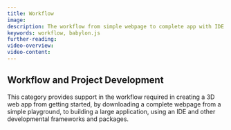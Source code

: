 ```yaml
---
title: Workflow 
image: 
description: The workflow from simple webpage to complete app with IDE and developmental frameworks.
keywords: workflow, babylon.js
further-reading:
video-overview:
video-content:
---
```


## Workflow and Project Development
This category provides support in the workflow required in creating a 3D web app from getting started, by downloading a complete webpage from a simple playground, to building a large application, using an IDE and other developmental frameworks and packages.
